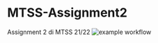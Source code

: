 # MTSS-Assignment2
Assignment 2 di MTSS 21/22
![example workflow](https://github.com/markio00/provactions/actions/workflows/maven.yml/badge.svg)
